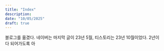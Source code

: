 ```yaml
---
title: "Index"
description:
date: "10/05/2025"
draft: true
---
```

블로그를 옮겼다. 네이버는 마지막 글이 23년 5월, 티스토리는 23년 10월이었다. 2년이 다 되어가도록 아